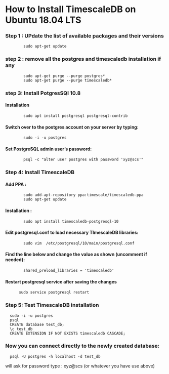 # How to Install TimescaleDB on Ubuntu 18.04 LTS

### Step 1 :  UPdate the list of available packages and their versions
			sudo apt-get update

### step 2 : remove all the postgres and timescaledb installation if any
			sudo apt-get purge --purge postgres*
			sudo apt-get purge --purge timescaledb*

### step 3: Install PotgresSQl 10.8

#### Installation
			sudo apt install postgresql postgresql-contrib

####  Switch over to the postgres account on your server by typing:
			sudo -i -u postgres

####  Set PostgreSQL admin user’s password:
			psql -c "alter user postgres with password 'xyz@scs'"

###  Step 4: Install TimescaleDB

####  Add PPA :
			sudo add-apt-repository ppa:timescale/timescaledb-ppa
			sudo apt-get update

####  Installation :
			sudo apt install timescaledb-postgresql-10

####  Edit postgresql.conf to load necessary TImescaleDB libraries:
			sudo vim  /etc/postgresql/10/main/postgresql.conf

####  Find the line below and change the value as shown (uncomment if needed):
			shared_preload_libraries = 'timescaledb'

####  Restart postgresql service after saving the changes
		  sudo service postgresql restart

### Step 5:  Test TimescaleDB installation
      sudo -i -u postgres
      psql
      CREATE database test_db;
      \c test_db
      CREATE EXTENSION IF NOT EXISTS timescaledb CASCADE;


### Now you can connect directly to the newly created database:
      psql -U postgres -h localhost -d test_db

will ask for password type : xyz@scs (or whatever you have use above)
